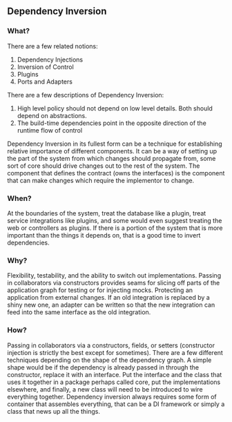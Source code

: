 ## Dependency Inversion

### What?

There are a few related notions:

1. Dependency Injections
1. Inversion of Control
1. Plugins
1. Ports and Adapters

There are a few descriptions of Dependency Inversion:

1. High level policy should not depend on low level details. Both should depend on abstractions.
1. The build-time dependencies point in the opposite direction of the runtime flow of control

Dependency Inversion in its fullest form can be a technique for establishing relative importance of different components.
It can be a way of setting up the part of the system from which changes should propagate from, some sort of core should drive changes out to the rest of the system.
The component that defines the contract (owns the interfaces) is the component that can make changes which require the implementor to change.

### When?

At the boundaries of the system, treat the database like a plugin, treat service integrations like plugins, and some would even suggest treating the web or controllers as plugins.
If there is a portion of the system that is more important than the things it depends on, that is a good time to invert dependencies.

### Why?

Flexibility, testability, and the ability to switch out implementations.
Passing in collaborators via constructors provides seams for slicing off parts of the application graph for testing or for injecting mocks.
Protecting an application from external changes.
If an old integration is replaced by a shiny new one, an adapter can be written so that the new integration can feed into the same interface as the old integration.

### How?

Passing in collaborators via a constructors, fields, or setters (constructor injection is strictly the best except for sometimes).
There are a few different techniques depending on the shape of the dependency graph.
A simple shape would be if the dependency is already passed in through the constructor, replace it with an interface.
Put the interface and the class that uses it together in a package perhaps called core, put the implementations elsewhere, and finally, a new class will need to be introduced to wire everything together.
Dependency inversion always requires some form of container that assembles everything, that can be a DI framework or simply a class that news up all the things.
